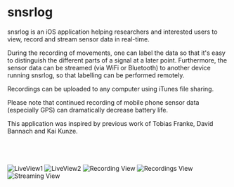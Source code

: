 snsrlog
=======

snsrlog is an iOS application helping researchers and interested users to view, record and stream sensor data in real-time.

During the recording of movements, one can label the data so that it's easy to distinguish the different parts of a signal at a later point. Furthermore, the sensor data can be streamed (via WiFi or Bluetooth) to another device running snsrlog, so that labelling can be performed remotely.
 
Recordings can be uploaded to any computer using iTunes file sharing.

Please note that continued recording of mobile phone sensor data (especially GPS) can dramatically decrease battery life.

This application was inspired by previous work of Tobias Franke, David Bannach and Kai Kunze.

<a href="https://itunes.apple.com/us/app/snsrlog/id545866871?mt=8&uo=4" target="itunes_store" style="display:inline-block;overflow:hidden;background:url(https://linkmaker.itunes.apple.com/htmlResources/assets/en_us//images/web/linkmaker/badge_appstore-lrg.png) no-repeat;width:135px;height:40px;@media only screen{background-image:url(https://linkmaker.itunes.apple.com/htmlResources/assets/en_us//images/web/linkmaker/badge_appstore-lrg.svg);}"></a>

![LiveView1](iTunesConnect_Assets/4inch/0.PNG?raw=true "Live View 1")
![LiveView2](iTunesConnect_Assets/4inch/1.PNG?raw=true "Live View 2")
![Recording View](iTunesConnect_Assets/4inch/2.PNG?raw=true "Recording View")
![Recordings View](iTunesConnect_Assets/4inch/3.PNG?raw=true "Recordings View")
![Streaming View](iTunesConnect_Assets/4inch/4.PNG?raw=true "Streaming View")
